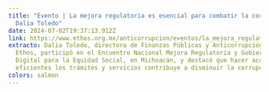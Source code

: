 ```yaml
---
title: "Evento | La mejora regulatoria es esencial para combatir la corrupción:
  Dalia Toledo"
date: 2024-07-02T19:37:13.912Z
link: https://www.ethos.org.mx/anticorrupcion/eventos/la_mejora_regulatoria_es_esencial_para_combatir_la_corrupcion_dalia_toledo
extracto: Dalia Toledo, directora de Finanzas Públicas y Anticorrupción en
  Ethos, participó en el Encuentro Nacional Mejora Regulatoria y Gobierno
  Digital para la Equidad Social, en Michoacán, y destacó que hacer accesibles y
  eficientes los trámites y servicios contribuye a disminuir la corrupción.
colors: salmon
---
```

